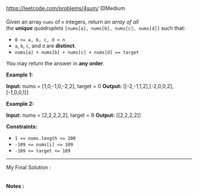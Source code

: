https://leetcode.com/problems/4sum/
🟨Medium

Given an array `nums` of `n` integers, return _an array of all the **unique** quadruplets_ `[nums[a], nums[b], nums[c], nums[d]]` such that:

- `0 <= a, b, c, d < n`
- `a`, `b`, `c`, and `d` are **distinct**.
- `nums[a] + nums[b] + nums[c] + nums[d] == target`

You may return the answer in **any order**.

**Example 1:**

**Input:** nums = [1,0,-1,0,-2,2], target = 0
**Output:** [[-2,-1,1,2],[-2,0,0,2],[-1,0,0,1]]

**Example 2:**

**Input:** nums = [2,2,2,2,2], target = 8
**Output:** [[2,2,2,2]]

**Constraints:**

- `1 <= nums.length <= 200`
- `-109 <= nums[i] <= 109`
- `-109 <= target <= 109`

---

My Final Solution :
```cpp live:true sym:"4Sum_v?" file:"18.4Sum.cpp"
```
#### Notes :
